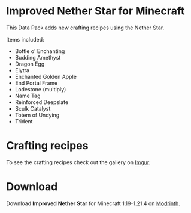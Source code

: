 # Improved Nether Star for Minecraft

This Data Pack adds new crafting recipes using the Nether Star.

Items included:
  - Bottle o' Enchanting
  - Budding Amethyst
  - Dragon Egg
  - Elytra
  - Enchanted Golden Apple
  - End Portal Frame
  - Lodestone (multiply)
  - Name Tag
  - Reinforced Deepslate
  - Sculk Catalyst
  - Totem of Undying
  - Trident

# Crafting recipes
To see the crafting recipes check out the gallery on [Imgur][star].

# Download 
Download **Improved Nether Star** for Minecraft 1.19-1.21.4 on [Modrinth][fire].



   [star]: <https://imgur.com/a/EbEH1Ip>
   [fire]: <https://modrinth.com/datapack/improved-nether-star>
